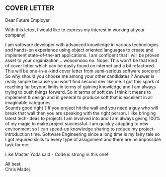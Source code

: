 ## COVER LETTER

Dear Future Employer

With this letter, I would like to express my interest in working at your company!

I am software developer with advanced knowledge in various technologies and hands-on experience using object oriented languages to create and implement state-of-the-art applications. I am confident that I will be proven asset to your organization... woooohooo no. Nope. This won't be that kind of cover letter which can be easily found on internet and a bit refactored. This will be one-in-a-kind cover letter from semi-serious software sorcerer! So why should you choose me among your other candidates ? Answer is really simple because you won't find second dev like me. I got this spark of reaching far beyond limits in terms of gaining knowledge and I am always trying to push things forward. So in terms of soft dev I think it means to implement & design and in general to produce soft that is excellent in all imaginable categories.  
Sounds good right ? If you project hit the wall and you need a guy who will break that wall then you are speaking with the right person. I like bringing latest tech-ideas to projects I am involved into and I am always giving 100% of my magic to make project successful. I am quickly adapting to new environment so I can speed-up knowledge sharing to reduce my project-introduction time. Software Engineering since a long time is my fairy tale so I got required skills to every type of assignment and there are no impossible task for me.

Like Master Yoda said - Code is strong in this one! 

All best,  
Chris Madej 